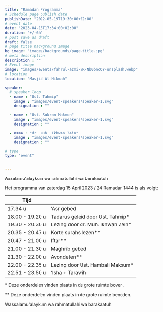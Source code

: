 ```yaml
---
title: "Ramadan Programma"
# Schedule page publish date
publishDate: "2022-05-19T19:30:00+02:00"
# event date
date: "2023-04-15T17:34:00+02:00"
duration: "+/-6h"
# post save as draft
draft: false
# page title background image
bg_image: "images/backgrounds/page-title.jpg"
# meta description
description : ""
# Event image
image: "images/events/fahrul-azmi-vR-Nb0bncOY-unsplash.webp"
# location
location: "Masjid Al Hikmah"

speaker:
  # speaker loop
  - name : "Ust. Tahmip"
    image : "images/event-speakers/speaker-1.svg"
    designation : ""

  - name : "Ust. Sukron Makmun"
    image : "images/event-speakers/speaker-1.svg"
    designation : ""

  - name : "dr. Muh. Ikhwan Zein"
    image : "images/event-speakers/speaker-1.svg"
    designation : ""

# type
type: "event"


---
```


Assalamu'alaykum wa rahmatullahi wa barakaatuh

Het programma van zaterdag 15 April 2023 / 24 Ramadan 1444 is als volgt: 


| Tijd  |  |
|--------|-------|
| 17.34 u | ‘Asr gebed |
| 18.00 - 19.20 u        | Tadarus geleid door Ust. Tahmip* |
| 19.30 - 20.30 u | Lezing door dr. Muh. Ikhwan Zein* | 
| 20.35 - 20.47 u | Korte surahs lezen** | 
| 20.47 - 21.00 u | Iftar** |
| 21.00 - 21.30 u | Maghrib gebed  |
| 21.30 - 22.00 u | Avondeten** |
| 22.00 - 22.35 u | Lezing door Ust. Hambali Maksum*  |
| 22.51 - 23.50 u | ‘Isha + Tarawih |


\* Deze onderdelen vinden plaats in de grote ruimte boven.

** Deze onderdelen vinden plaats in de grote ruimte beneden.


Wassalamu'alaykum wa rahmatullahi wa barakaatuh

